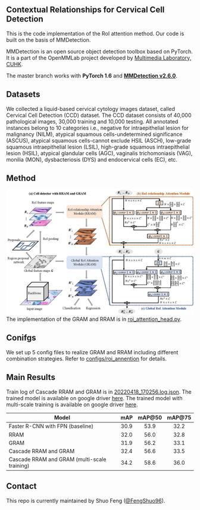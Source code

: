 ## Contextual Relationships for Cervical Cell Detection

This is the code implementation of the RoI attention method. Our code is built on the basis of MMDetection.

MMDetection is an open source object detection toolbox based on PyTorch. It is
a part of the OpenMMLab project developed by [Multimedia Laboratory, CUHK](http://mmlab.ie.cuhk.edu.hk/).

The master branch works with **PyTorch 1.6** and [**MMDetection v2.6.0**](https://github.com/open-mmlab/mmdetection).

## Datasets

We collected a liquid-based cervical cytology images dataset, called Cervical Cell Detection (CCD) dataset. The CCD dataset consists of 40,000 pathological images, 30,000 training and 10,000 testing. All annotated instances belong to 10 categories i.e., negative for intraepithelial lesion for malignancy (NILM), atypical squamous cells-undetermined significance (ASCUS), atypical squamous cells-cannot exclude HSIL (ASCH), low-grade squamous intraepithelial lesion (LSIL), high-grade squamous intraepithelial lesion (HSIL), atypical glandular cells (AGC), vaginalis trichomoniasis (VAG), monilia (MON), dysbacteriosis (DYS) and endocervical cells (EC), etc. 

## Method

![method](demo/flowchart.jpg)
The implementation of the GRAM and RRAM is in [roi_attention_head.py](mmdet/models/roi_heads/bbox_heads/roi_attention_head.py).

## Conifgs

We set up 5 config files to realize GRAM and RRAM including different combination strategies. Refer to [configs/roi_annention](configs/roi_attention) for details.

## Main Results
Train log of Cascade RRAM and GRAM is in [20220418_170256.log.json](https://drive.google.com/file/d/1EK41ipU_l5cxRWC0AY0rzh1TtVJKqMed/view?usp=sharing). The trained model is available on google driver [here](https://drive.google.com/file/d/1EK41ipU_l5cxRWC0AY0rzh1TtVJKqMed/view?usp=sharing). The trained model with multi-scale training is available on google driver [here](https://drive.google.com/file/d/1u6wWtWsSnieZorDqPrYPTUYuZUWrMh2D/view?usp=sharing).


Model | mAP | mAP@50 | mAP@75 
--- |:---:|:---:|:---:
Faster R-CNN with FPN (baseline) | 30.9 | 53.9 | 32.2
RRAM | 32.0 | 56.0 | 32.8 
GRAM | 31.9 | 56.2 | 33.1 
Cascade RRAM and GRAM | 32.4 | 56.6 | 33.5
Cascade RRAM and GRAM (multi-scale training) | 34.2 | 58.6 | 36.0 

## Contact

This repo is currently maintained by Shuo Feng ([@FengShuo96](https://github.com/FengShuo96)).
